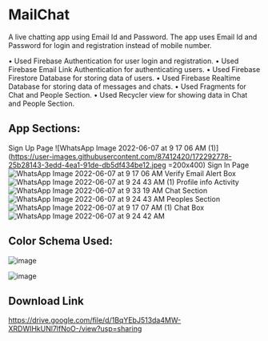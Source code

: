 # MailChat

A live chatting app using Email Id and Password. The app uses Email Id and Password for login and registration instead of mobile number.

• Used Firebase Authentication for user login and registration. 
• Used Firebase Email Link Authentication for authenticating users. 
• Used Firebase Firestore Database for storing data of users. 
• Used Firebase Realtime Database for storing data of messages and chats.
• Used Fragments for Chat and People Section. 
• Used Recycler view for showing data in Chat and People Section.

## App Sections:

Sign Up Page
![WhatsApp Image 2022-06-07 at 9 17 06 AM (1)](https://user-images.githubusercontent.com/87412420/172292778-25b28143-3edd-4ea1-91de-db5df434be12.jpeg =200x400)
Sign In Page
![WhatsApp Image 2022-06-07 at 9 17 06 AM](https://user-images.githubusercontent.com/87412420/172292780-3358222f-544a-4db6-9f3d-371a3a080401.jpeg)
Verify Email Alert Box
![WhatsApp Image 2022-06-07 at 9 24 43 AM (1)](https://user-images.githubusercontent.com/87412420/172292783-2f76c58b-c0d3-46da-90e5-a02ba9574fd0.jpeg)
Profile info Activity
![WhatsApp Image 2022-06-07 at 9 33 19 AM](https://user-images.githubusercontent.com/87412420/172293598-2a74354c-7334-49dc-aadf-f42b49dc4dfc.jpeg)
Chat Section
![WhatsApp Image 2022-06-07 at 9 24 43 AM](https://user-images.githubusercontent.com/87412420/172292785-de3bacb1-15b7-4bda-aeec-b932c855330c.jpeg)
Peoples Section
![WhatsApp Image 2022-06-07 at 9 17 07 AM (1)](https://user-images.githubusercontent.com/87412420/172292791-d3f9e090-0e03-40b1-be13-737e3da93b2d.jpeg)
Chat Box
![WhatsApp Image 2022-06-07 at 9 24 42 AM](https://user-images.githubusercontent.com/87412420/172292786-2a683aec-b060-473a-94f1-71c59884070c.jpeg)

## Color Schema Used:

![image](https://user-images.githubusercontent.com/87412420/172293687-e0ba86f3-137f-43ff-8c84-37b116647fd9.png)

![image](https://user-images.githubusercontent.com/87412420/172293788-7442d1e4-1952-4f4d-b689-8d9a84b04537.png)


## Download Link

https://drive.google.com/file/d/1BqYEbJ513da4MW-XRDWIHkUNl7lfNoO-/view?usp=sharing
